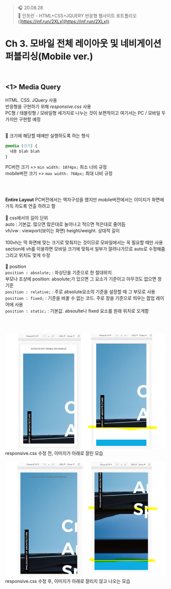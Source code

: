 ﻿> 🎧 20.08.28 <br>
> 🧩 인프런 - HTML+CSS+JQUERY 반응형 웹사이트 포트폴리오 ([https://inf.run/2XLx](https://inf.run/2XLx))

# Ch 3. 모바일 전체 레이아웃 및 네비게이션 퍼블리싱(Mobile ver.)

<br>

## <1> Media Query

HTML. CSS. JQuery 사용<br>
반응형을 구현하기 위해 *responsive.css* 사용<br>
PC형 / 태블릿형 / 모바일형 세가지로 나누는 것이 보편적이고 여기서는 PC / 모바일 두가지만 구현할 예정<br>
<br>

🍕 크기에 해당할 때에만 실행하도록 하는 형식<br>
```css
@media (크기) {
  내용 blah blah
}
```
PC버전 크기 => `min width: 1074px;` 최소 너비 규정<br>
mobile버전 크기 => `max width: 768px;` 최대 너비 규정<br>

<br><br>

**Entire Layout**
PC버전에서는 액자구성을 했지만 mobile버전에서는 이미지가 화면에 가득 차도록 연출 하려고 함<br>
<br>
🍕 css에서의 길이 단위<br>
auto : 기본값. 많으면 많은대로 늘어나고 적으면 적은대로 줄어듬<br>
vh/vw : viewport(보이는 화면) height/weight. 상대적 길이<br>
<br>
100vh는 딱 화면에 맞는 크기로 맞춰지는 것이므로 모바일에서는 꼭 필요할 때만 사용<br>
section에 vh를 이용하면 모바일 크기에 맞춰서 일부가 잘려나가므로 auto로 수정해줌<br> 
그리고 위치도 맞게 수정<br>
<br>
🍕 position<br>
`position : absolute;` : 좌상단을 기준으로 한 절대위치<br>
부모나 조상에 position: absolute;가 있으면 그 요소가 기준이고 아무것도 없으면 창 기준<br>
`position : relative;` : 주로 absolute요소의 기준을 설정할 때 그 부모로 사용<br>
`position : fixed;` : 기준을 바꿀 수 없는 코드. 주로 창을 기준으로 띄우는 팝업 레이어에 사용<br>
`position : static;` : 기본값. absoulte나 fixed 요소를 원래 위치로 오게함<br>

<br><br>

![mobile 적용 전](./Img/3-1.jpg)<br>
responsive.css 수정 전, 이미지가 아래로 잘린 모습<br><br>
![mobile 적용 전](./Img/3-2.jpg)<br>
responsive.css 수정 후, 이미지가 아래로 잘리지 않고 나오는 모습<br>
